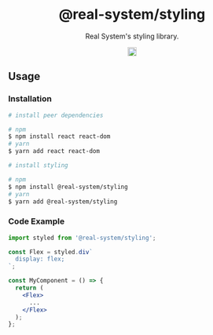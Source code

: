 <h1 align="center">@real-system/styling</h1>
<p align="center">Real System's styling library.</p>
<p align="center">
<a href="https://badge.fury.io/js/@real-system%2Fstyling"><img src="https://badge.fury.io/js/@real-system%2Fstyling.svg" alt="npm version" height="18"/></a>
</p>

## Usage

### Installation

```bash
# install peer dependencies

# npm
$ npm install react react-dom
# yarn
$ yarn add react react-dom

# install styling

# npm
$ npm install @real-system/styling
# yarn
$ yarn add @real-system/styling
```

### Code Example

```jsx
import styled from '@real-system/styling';

const Flex = styled.div`
  display: flex;
`;

const MyComponent = () => {
  return (
    <Flex>
      ...
    </Flex>
  );
};

```
